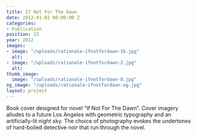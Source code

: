 ```yaml
---
title: If Not For The Dawn
date: 2012-01-01 00:00:00 Z
categories:
- Publication
position: 23
year: 2012
images:
- image: "/uploads/rationale-ifnotfordawn-1b.jpg"
  alt: 
- image: "/uploads/rationale-ifnotfordawn-2.jpg"
  alt: 
thumb_image:
  image: "/uploads/rationale-ifnotfordawn-0.jpg"
og_image: "/uploads/rationale-ifnotfordawn-og.jpg"
layout: project
---
```


Book cover designed for novel “If Not For The Dawn”. Cover imagery alludes to a future Los Angeles with geometric typography and an artificially-lit night sky. The choice of photography evokes the undertones of hard-boiled detective noir that run through the novel.